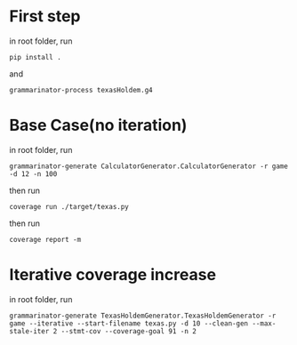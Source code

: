 # First step

in root folder, run

`pip install .`

and

`grammarinator-process texasHoldem.g4`

# Base Case(no iteration)

in root folder, run

`grammarinator-generate CalculatorGenerator.CalculatorGenerator -r game -d 12 -n 100`

then run

`coverage run ./target/texas.py`

then run

`coverage report -m`

# Iterative coverage increase

in root folder, run

`grammarinator-generate TexasHoldemGenerator.TexasHoldemGenerator -r game --iterative --start-filename texas.py -d 10 --clean-gen --max-stale-iter 2 --stmt-cov --coverage-goal 91 -n 2`

